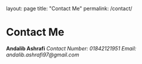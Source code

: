layout: page
title: "Contact Me"
permalink: /contact/

# Contact Me
**Andalib Ashrafi**
_Contact Number: 01842121951_ 
_Email: andalib.ashrafi97@gmail.com_
